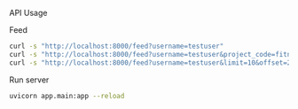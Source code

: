 API Usage

Feed
```bash
curl -s "http://localhost:8000/feed?username=testuser"
curl -s "http://localhost:8000/feed?username=testuser&project_code=fitness"
curl -s "http://localhost:8000/feed?username=testuser&limit=10&offset=20"
```

Run server
```bash
uvicorn app.main:app --reload
```


